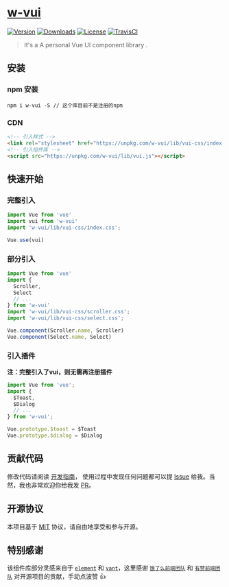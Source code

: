# [w-vui](https://brickies.github.io/vui/)

[![Version](https://img.shields.io/npm/v/w-vui.svg)](https://www.npmjs.com/package/w-vui) [![Downloads](http://img.shields.io/npm/dm/w-vui.svg)](https://www.npmjs.com/package/w-vui) [![License](https://img.shields.io/npm/l/w-vui.svg?style=flat)](https://opensource.org/licenses/MIT) [![TravisCI](https://travis-ci.org/wlx200510/varl_components.svg)](https://travis-ci.org/wlx200510/varl_components)

> It's a A personal Vue UI component library .

## 安装

### npm 安装

```shell
npm i w-vui -S // 这个库目前不是注册的npm
```

### CDN
```html
<!-- 引入样式 -->
<link rel="stylesheet" href="https://unpkg.com/w-vui/lib/vui-css/index.css">
<!-- 引入组件库 -->
<script src="https://unpkg.com/w-vui/lib/vui.js"></script>
```

## 快速开始

### 完整引入

```javascript
import Vue from 'vue'
import vui from 'w-vui'
import 'w-vui/lib/vui-css/index.css';

Vue.use(vui)
```

### 部分引入

```javascript
import Vue from 'vue'
import {
  Scroller,
  Select
  // ...
} from 'w-vui'
import 'w-vui/lib/vui-css/scroller.css';
import 'w-vui/lib/vui-css/select.css';

Vue.component(Scroller.name, Scroller)
Vue.component(Select.name, Select)
```

### 引入插件

**注：完整引入了vui，则无需再注册插件**

```javascript
import Vue from 'vue';
import { 
  $Toast, 
  $Dialog 
  // ...
} from 'w-vui';

Vue.prototype.$toast = $Toast
Vue.prototype.$dialog = $Dialog
```
 
## 贡献代码

修改代码请阅读 [开发指南](https://github.com/wlx200510/varl_components/blob/dev/.github/CONTRIBUTING.md)， 使用过程中发现任何问题都可以提 [Issue](https://github.com/wlx200510/varl_components/issues) 给我。当然，我也非常欢迎你给我发 [PR](https://github.com/wlx200510/varl_components/pulls)。

## 开源协议

本项目基于 [MIT](https://zh.wikipedia.org/wiki/MIT%E8%A8%B1%E5%8F%AF%E8%AD%89) 协议，请自由地享受和参与开源。

## 特别感谢

该组件库部分灵感来自于 [`element`](https://github.com/ElemeFE/element) 和 [`vant`](https://github.com/youzan/vant)，这里感谢 [`饿了么前端团队`](https://github.com/ElemeFE) 和 [`有赞前端团队`](https://github.com/youzan) 对开源项目的贡献，手动点波赞 👍 
